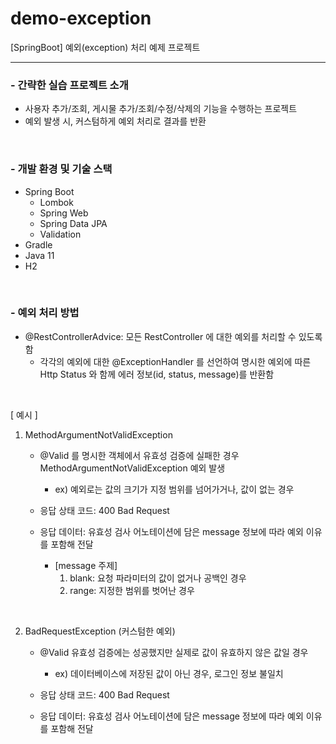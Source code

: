 # demo-exception
[SpringBoot] 예외(exception) 처리 예제 프로젝트

---
<h3>- 간략한 실습 프로젝트 소개</h3>

- 사용자 추가/조회, 게시물 추가/조회/수정/삭제의 기능을 수행하는 프로젝트
- 예외 발생 시, 커스텀하게 예외 처리로 결과를 반환

<br/>
<h3>- 개발 환경 및 기술 스택</h3>

- Spring Boot
    - Lombok
    - Spring Web
    - Spring Data JPA
    - Validation
- Gradle
- Java 11
- H2

<br/> 
<h3>- 예외 처리 방법</h3>

- @RestControllerAdvice: 모든 RestController 에 대한 예외를 처리할 수 있도록 함
  - 각각의 예외에 대한 @ExceptionHandler 를 선언하여 명시한 예외에 따른 Http Status 와 함께 에러 정보(id, status, message)를 반환함

<br/>

[ 예시 ]

1. MethodArgumentNotValidException
    - @Valid 를 명시한 객체에서 유효성 검증에 실패한 경우 MethodArgumentNotValidException 예외 발생
      - ex) 예외로는 값의 크기가 지정 범위를 넘어가거나, 값이 없는 경우 
   
    - 응답 상태 코드: 400 Bad Request
    - 응답 데이터: 유효성 검사 어노테이션에 담은 message 정보에 따라 예외 이유를 포함해 전달
      - [message 주제]
        1. blank: 요청 파라미터의 값이 없거나 공백인 경우
        2. range: 지정한 범위를 벗어난 경우

<br/>

2. BadRequestException (커스텀한 예외)
    - @Valid 유효성 검증에는 성공했지만 실제로 값이 유효하지 않은 값일 경우
      - ex) 데이터베이스에 저장된 값이 아닌 경우, 로그인 정보 불일치
   
    - 응답 상태 코드: 400 Bad Request 
    - 응답 데이터: 유효성 검사 어노테이션에 담은 message 정보에 따라 예외 이유를 포함해 전달
